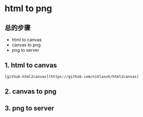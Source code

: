 # html to png

## 总的步骤
 - html to canvas
 - canvas to png
 - png to server


 ## 1. html to canvas
 
    [github-html2canvas](https://github.com/niklasvh/html2canvas)

 ## 2. canvas to png

 ## 3. png to server